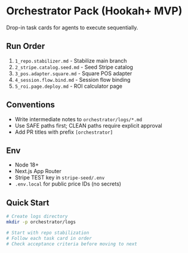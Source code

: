 # Orchestrator Pack (Hookah+ MVP)

Drop-in task cards for agents to execute sequentially.

## Run Order

1. `1_repo.stabilizer.md` - Stabilize main branch
2. `2_stripe.catalog.seed.md` - Seed Stripe catalog
3. `3_pos.adapter.square.md` - Square POS adapter
4. `4_session.flow.bind.md` - Session flow binding
5. `5_roi.page.deploy.md` - ROI calculator page

## Conventions

- Write intermediate notes to `orchestrator/logs/*.md`
- Use SAFE paths first; CLEAN paths require explicit approval
- Add PR titles with prefix `[orchestrator]`

## Env

- Node 18+
- Next.js App Router
- Stripe TEST key in `stripe-seed/.env`
- `.env.local` for public price IDs (no secrets)

## Quick Start

```bash
# Create logs directory
mkdir -p orchestrator/logs

# Start with repo stabilization
# Follow each task card in order
# Check acceptance criteria before moving to next
```
